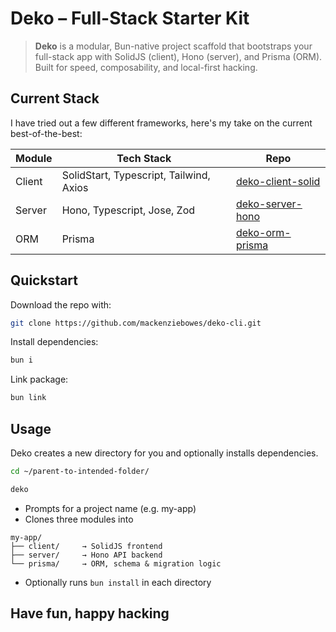# Deko – Full-Stack Starter Kit

> **Deko** is a modular, Bun-native project scaffold that bootstraps your full-stack app with SolidJS (client), Hono (server), and Prisma (ORM).
> Built for speed, composability, and local-first hacking.

## Current Stack

I have tried out a few different frameworks, here's my take on the current best-of-the-best:

| Module | Tech Stack                              | Repo                                                                     |
| ------ | --------------------------------------- | ------------------------------------------------------------------------ |
| Client | SolidStart, Typescript, Tailwind, Axios | [deko-client-solid](https://github.com/mackenziebowes/deko-client-solid) |
| Server | Hono, Typescript, Jose, Zod             | [deko-server-hono](https://github.com/mackenziebowes/deko-server-hono)   |
| ORM    | Prisma                                  | [deko-orm-prisma](https://github.com/mackenziebowes/deko-orm-prisma)     |

## Quickstart

Download the repo with:

```bash
git clone https://github.com/mackenziebowes/deko-cli.git
```

Install dependencies:

```bash
bun i
```

Link package:

```bash
bun link
```

## Usage

Deko creates a new directory for you and optionally installs dependencies.

```bash
cd ~/parent-to-intended-folder/

deko
```

- Prompts for a project name (e.g. my-app)
- Clones three modules into

```
my-app/
├── client/     → SolidJS frontend
├── server/     → Hono API backend
└── prisma/     → ORM, schema & migration logic
```

- Optionally runs `bun install` in each directory

## Have fun, happy hacking
